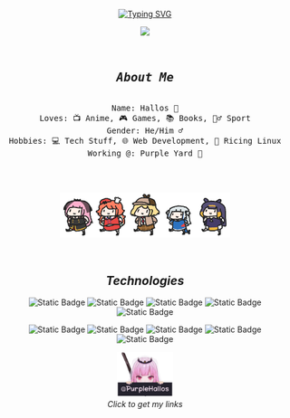 <div align="center">


[![Typing SVG](https://readme-typing-svg.demolab.com?font=Fira+Code&color=F4C9DC&center=true&vCenter=true&multiline=true&repeat=false&random=false&width=435&height=100&lines=Yahallo+~+llo~;Welcome+to+my+profile+%F0%9F%8C%9F)](https://git.io/typing-svg)

<img src="https://lanyard.kyrie25.me/api/1154452833282818078?borderRadius=20px&idleMessage=Probably%20configuring%20something%20%E2%9A%99%EF%B8%8F" width="400" height="auto">

<br>

<pre>
 <h2><strong><em>About Me</em></strong></h2>
Name: Hallos 👋
Loves: 📺 Anime, 🎮 Games, 📚 Books, 🏃‍♂️ Sport
Gender: He/Him ♂️
Hobbies: 💻 Tech Stuff, 🌐 Web Development, 🐧 Ricing Linux
Working @: Purple Yard 🏢
</pre>
<br><br>


<p align="center">
  <img src="https://raw.githubusercontent.com/PurpleHallos/PurpleHallos/main/assets/parade.webp" width="300px" alt="Parade"/>

</p>



<br>

## ***Technologies***


![Static Badge](https://img.shields.io/badge/HTML5-%23E34F26?style=flat&logo=html5&logoColor=white)
![Static Badge](https://img.shields.io/badge/CSS3-%231572B6?style=flat&logo=css3&logoColor=white)
![Static Badge](https://img.shields.io/badge/JavaScript-%23F7DF1E?style=flat&logo=javascript&logoColor=black)
![Static Badge](https://img.shields.io/badge/Wordpress-%2321759B?style=flat&logo=wordpress)
![Static Badge](https://img.shields.io/badge/Hugo-%23FF4088?style=flat&logo=hugo&logoColor=white)

![Static Badge](https://img.shields.io/badge/Github-%23181717?style=flat&logo=github)
![Static Badge](https://img.shields.io/badge/Ansible-%23EE0000?style=flat&logo=ansible)
![Static Badge](https://img.shields.io/badge/Linux-%23FCC624?style=flat&logo=linux&logoColor=black)
![Static Badge](https://img.shields.io/badge/virtualbox-%23183A61?style=flat&logo=virtualbox&logoColor=white)
![Static Badge](https://img.shields.io/badge/Docker-%232496ED?style=flat&logo=docker&logoColor=white)





<p align="center">
  <a href="#https://links.purpleyard.xyz/">
    <img src="https://raw.githubusercontent.com/PurpleHallos/PurpleHallos/main/assets/username.png" width="20%" alt="Username"/>
  </a>
  <br>
  <em>Click to get my links</em>
</p>


</div>
